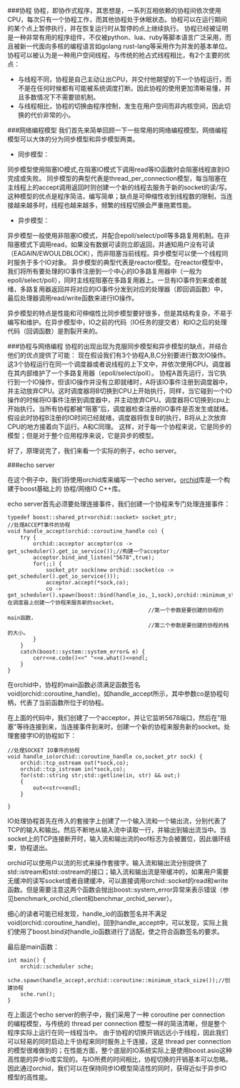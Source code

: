 ###协程
协程，即协作式程序，其思想是，一系列互相依赖的协程间依次使用CPU，每次只有一个协程工作，而其他协程处于休眠状态。协程可以在运行期间的某个点上暂停执行，并在恢复运行时从暂停的点上继续执行。
协程已经被证明是一种非常有用的程序组件，不仅被python、lua、ruby等脚本语言广泛采用，而且被新一代面向多核的编程语言如golang rust-lang等采用作为并发的基本单位。
协程可以被认为是一种用户空间线程，与传统的抢占式线程相比，有2个主要的优点：

* 与线程不同，协程是自己主动让出CPU，并交付他期望的下一个协程运行，而不是在任何时候都有可能被系统调度打断。因此协程的使用更加清晰易懂，并且多数情况下不需要锁机制。
* 与线程相比，协程的切换由程序控制，发生在用户空间而非内核空间，因此切换的代价非常的小。

###网络编程模型
我们首先来简单回顾一下一些常用的网络编程模型。网络编程模型可以大体的分为同步模型和异步模型两类。

* 同步模型：

同步模型使用阻塞IO模式,在阻塞IO模式下调用read等IO函数时会阻塞线程直到IO完成或失败。
同步模型的典型代表是thread_per_connection模型，每当阻塞在主线程上的accept调用返回时则创建一个新的线程去服务于新的socket的读/写。这种模型的优点是程序简洁，编写简单；缺点是可伸缩性收到线程数的限制，当连接越来越多时，线程也越来越多，频繁的线程切换会严重拖累性能。

* 异步模型：

异步模型一般使用非阻塞IO模式，并配合epoll/select/poll等多路复用机制。在非阻塞模式下调用read，如果没有数据可读则立即返回，并通知用户没有可读（EAGAIN/EWOULDBLOCK），而非阻塞当前线程。异步模型可以使一个线程同时服务于多个IO对象。
异步模型的典型代表是reactor模型。在reactor模型中，我们将所有要处理的IO事件注册到一个中心的IO多路复用器中（一般为epoll/select/poll），同时主线程阻塞在多路复用器上。一旦有IO事件到来或者就绪，多路复用器返回并将对应的IO事件分发到对应的处理器（即回调函数）中，最后处理器调用read/write函数来进行IO操作。

异步模型的特点是性能和可伸缩性比同步模型要好很多，但是其结构复杂，不易于编写和维护。在异步模型中，IO之前的代码（IO任务的提交者）和IO之后的处理代码（回调函数）是割裂开来的。

###协程与网络编程
协程的出现出现为克服同步模型和异步模型的缺点，并结合他们的优点提供了可能：
现在假设我们有3个协程A,B,C分别要进行数次IO操作。这3个协程运行在同一个调度器或者说线程的上下文中，并依次使用CPU。调度器在其内部维护了一个多路复用器（epoll/select/poll）。
协程A首先运行，当它执行到一个IO操作，但该IO操作并没有立即就绪时，A将该IO事件注册到调度器中，并主动放弃CPU。这时调度器将B切换到CPU上开始执行，同样，当它碰到一个IO操作的时候将IO事件注册到调度器中，并主动放弃CPU。调度器将C切换到cpu上开始执行。当所有协程都被“阻塞”后，调度器检查注册的IO事件是否发生或就绪。假设此时协程B注册的IO时间已经就绪，调度器将恢复B的执行，B将从上次放弃CPU的地方接着向下运行。A和C同理。
这样，对于每一个协程来说，它是同步的模型；但是对于整个应用程序来说，它是异步的模型。

好了，原理说完了，我们来看一个实际的例子，echo server。

###echo server

在这个例子中，我们将使用orchid库来编写一个echo server。[orchid](https://github.com/ioriiod0/orchid)库是一个构建于boost基础上的 协程/网络IO C++库。

echo server首先必须要处理连接事件，我们创建一个协程来专门处理连接事件：

    typedef boost::shared_ptr<orchid::socket> socket_ptr;
    //处理ACCEPT事件的协程
    void handle_accept(orchid::coroutine_handle co) {
        try {
            orchid::acceptor acceptor(co -> get_scheduler().get_io_service());//构建一个acceptor
            acceptor.bind_and_listen("5678",true);
            for(;;) {
                socket_ptr sock(new orchid::socket(co -> get_scheduler().get_io_service()));
                acceptor.accept(*sock,co);
                co -> get_scheduler().spawn(boost::bind(handle_io,_1,sock),orchid::minimum_stack_size());//在调度器上创建一个协程来服务新的socket。
                                                //第一个参数是要创建的协程的main函数，
                                                //第二个参数是要创建的协程的栈的大小。
            }
        }
        catch(boost::system::system_error& e) {
            cerr<<e.code()<<" "<<e.what()<<endl;
        }
    }
在orchid中，协程的main函数必须满足函数签名void(orchid::coroutine_handle)，如handle_accept所示，其中参数co是协程句柄，代表了当前函数所位于的协程。

在上面的代码中，我们创建了一个acceptor，并让它监听5678端口，然后在"阻塞"等待连接到来，当连接事件到来时，创建一个新的协程来服务新的socket。处理套接字IO的协程如下：

    //处理SOCKET IO事件的协程
    void handle_io(orchid::coroutine_handle co,socket_ptr sock) {
        orchid::tcp_ostream out(*sock,co);
        orchid::tcp_istream in(*sock,co);
        for(std::string str;std::getline(in, str) && out;)
        {
            out<<str<<endl;
        }
      
    }

IO处理协程首先在传入的套接字上创建了一个输入流和一个输出流，分别代表了TCP的输入和输出。然后不断地从输入流中读取一行，并输出到输出流当中。当socket上的TCP连接断开时，输入流和输出流的eof标志为会被置位，因此循环结束，协程退出。

orchid可以使用户以流的形式来操作套接字。输入流和输出流分别提供了std::istream和std::ostream的接口；输入流和输出流是带缓冲的，如果用户需要无缓冲的读写socket或者自建缓冲，可以直接调用orchid::socket的read和write函数。但是需要注意这两个函数会抛出boost::system_error异常来表示错误（参见benchmark_orchid_client和benchmar_orchid_server）。

细心的读者可能已经发现，handle_io的函数签名并不满足void(orchid::coroutine_handle)，回到handle_accept中，可以发现，实际上我们使用了boost.bind对handle_io函数进行了适配，使之符合函数签名的要求。

最后是main函数：

    int main() {
        orchid::scheduler sche;
        sche.spawn(handle_accept,orchid::coroutine::minimum_stack_size());//创建协程
        sche.run();
    }


在上面这个echo server的例子中，我们采用了一种 coroutine per connection 的编程模型，与传统的 thread per connection 模型一样的简洁清晰，但是整个程序实际上运行在同一线程当中。
由于协程的切换开销远远小于线程，因此我们可以轻易的同时启动上千协程来同时服务上千连接，这是 thread per connection的模型很难做到的；在性能方面，整个底层的IO系统实际上是使用boost.asio这种高性能的异步io库实现的。与IO所费的时间相比，协程切换的开销基本可以忽略。
因此通过orchid，我们可以在保持同步IO模型简洁性的同时，获得近似于异步IO模型的高性能。


